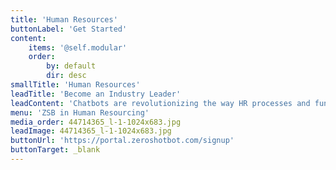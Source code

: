 ```yaml
---
title: 'Human Resources'
buttonLabel: 'Get Started'
content:
    items: '@self.modular'
    order:
        by: default
        dir: desc
smallTitle: 'Human Resources'
leadTitle: 'Become an Industry Leader'
leadContent: 'Chatbots are revolutionizing the way HR processes and functions are imagined and carried out in a technologically advanced society, and are set to transform employee interactions across the board. Accessible, seamless, and personalized interactions lead to an improved employee experience, reducing employee turnover and enhancing workplace productivity. To do this, HR professionals must rethink the way they engage with employees across the complete lifecycle, from recruitment to employee onboarding, benefits and payroll management, training and skills development, performance management, and more.'
menu: 'ZSB in Human Resourcing'
media_order: 44714365_l-1-1024x683.jpg
leadImage: 44714365_l-1-1024x683.jpg
buttonUrl: 'https://portal.zeroshotbot.com/signup'
buttonTarget: _blank
---
```



